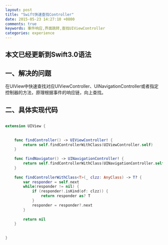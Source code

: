 ```yaml
---
layout: post
title: "Swift快速查找Controller"
date: 2015-05-23 14:27:10 +0800
comments: true
keywords: 事件响应,界面跳转,查找UIViewController
categories: experience
---
```


## 本文已经更新到Swift3.0语法

## 一、解决的问题
在UIView中快速查找对应UIViewController、UINavigationController或者指定控制器的方法，原理根据事件的响应链，向上查找。

## 二、具体实现代码

``` swift

extension UIView {
    
    
    func findController() -> UIViewController! {
        return self.findControllerWithClass(UIViewController.self)
    }
    
    func findNavigator() -> UINavigationController! {
        return self.findControllerWithClass(UINavigationController.self)
    }
    
    func findControllerWithClass<T>(_ clzz: AnyClass) -> T? {
        var responder = self.next
        while(responder != nil) {
            if (responder!.isKind(of: clzz)) {
                return responder as? T
            }
            responder = responder?.next
        }
        
        return nil
    }
    
    
}


```

<!-- more -->





